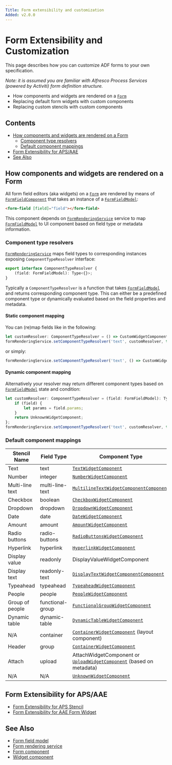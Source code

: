 ```yaml
---
Title: Form extensibility and customization
Added: v2.0.0
---
```


# Form Extensibility and Customization

This page describes how you can customize ADF forms to your own specification.

_Note: it is assumed you are familiar with Alfresco Process Services (powered by Activiti) form definition structure._

-   How components and widgets are rendered on a [`Form`](../../lib/process-services/src/lib/task-list/models/form.model.ts)
-   Replacing default form widgets with custom components
-   Replacing custom stencils with custom components

## Contents

-   [How components and widgets are rendered on a Form](#how-components-and-widgets-are-rendered-on-a-form)
    -   [Component type resolvers](#component-type-resolvers)
    -   [Default component mappings](#default-component-mappings)
-   [Form Extensibility for APS/AAE](#form-extensibility-for-apsaae)
-   [See Also](#see-also)

## How components and widgets are rendered on a Form

All form field editors (aka widgets) on a [`Form`](../../lib/process-services/src/lib/task-list/models/form.model.ts) are rendered by means of [`FormFieldComponent`](../core/components/form-field.component.md)
that takes an instance of a [`FormFieldModel`](../core/models/form-field.model.md):

```html
<form-field [field]="field"></form-field>
```

This component depends on [`FormRenderingService`](../core/services/form-rendering.service.md) service to map [`FormFieldModel`](../core/models/form-field.model.md) to UI component
based on field type or metadata information.

### Component type resolvers

[`FormRenderingService`](../core/services/form-rendering.service.md) maps field types to corresponding instances exposing `ComponentTypeResolver` interface:

```ts
export interface ComponentTypeResolver {
    (field: FormFieldModel): Type<{}>;
}
```

Typically a `ComponentTypeResolver` is a function that takes [`FormFieldModel`](../core/models/form-field.model.md) and returns corresponding component type.
This can either be a predefined component type or dynamically evaluated based on the field properties and metadata.

#### Static component mapping

You can (re)map fields like in the following:

```ts
let customResolver: ComponentTypeResolver = () => CustomWidgetComponent;
formRenderingService.setComponentTypeResolver('text', customResolver, true);
```

or simply:

```ts
formRenderingService.setComponentTypeResolver('text', () => CustomWidgetComponent, true);
```

#### Dynamic component mapping

Alternatively your resolver may return different component types based on [`FormFieldModel`](../core/models/form-field.model.md) state and condition:

```ts
let customResolver: ComponentTypeResolver = (field: FormFieldModel): Type<{}> => {
    if (field) {
        let params = field.params;
    }
    return UnknownWidgetComponent;
};
formRenderingService.setComponentTypeResolver('text', customResolver, true);
```

### Default component mappings

| Stencil Name | Field Type | Component Type |
| ------------ | ---------- | -------------- |
| Text | text | [`TextWidgetComponent`](../../lib/core/form/components/widgets/text/text.widget.ts) |
| Number | integer | [`NumberWidgetComponent`](../../lib/core/form/components/widgets/number/number.widget.ts) |
| Multi-line text | multi-line-text | [`MultilineTextWidgetComponentComponent`](../../lib/core/form/components/widgets/multiline-text/multiline-text.widget.ts) |
| Checkbox | boolean | [`CheckboxWidgetComponent`](../../lib/core/form/components/widgets/checkbox/checkbox.widget.ts) |
| Dropdown | dropdown | [`DropdownWidgetComponent`](../../lib/core/form/components/widgets/dropdown/dropdown.widget.ts) |
| Date | date | [`DateWidgetComponent`](../../lib/core/form/components/widgets/date/date.widget.ts) |
| Amount | amount | [`AmountWidgetComponent`](../../lib/core/form/components/widgets/amount/amount.widget.ts) |
| Radio buttons | radio-buttons | [`RadioButtonsWidgetComponent`](../../lib/core/form/components/widgets/radio-buttons/radio-buttons.widget.ts) |
| Hyperlink | hyperlink | [`HyperlinkWidgetComponent`](../../lib/core/form/components/widgets/hyperlink/hyperlink.widget.ts) |
| Display value | readonly | DisplayValueWidgetComponent |
| Display text | readonly-text | [`DisplayTextWidgetComponentComponent`](../../lib/core/form/components/widgets/display-text/display-text.widget.ts) |
| Typeahead | typeahead | [`TypeaheadWidgetComponent`](../../lib/core/form/components/widgets/typeahead/typeahead.widget.ts) |
| People | people | [`PeopleWidgetComponent`](../../lib/core/form/components/widgets/people/people.widget.ts) |
| Group of people | functional-group | [`FunctionalGroupWidgetComponent`](../../lib/core/form/components/widgets/functional-group/functional-group.widget.ts) |
| Dynamic table | dynamic-table | [`DynamicTableWidgetComponent`](../../lib/core/form/components/widgets/dynamic-table/dynamic-table.widget.ts) |
| N/A | container | [`ContainerWidgetComponent`](../../lib/core/form/components/widgets/container/container.widget.ts) (layout component) |
| Header | group | [`ContainerWidgetComponent`](../../lib/core/form/components/widgets/container/container.widget.ts) |
| Attach | upload | AttachWidgetComponent or [`UploadWidgetComponent`](../../lib/core/form/components/widgets/upload/upload.widget.ts) (based on metadata) |
| N/A | N/A | [`UnknownWidgetComponent`](../../lib/core/form/components/widgets/unknown/unknown.widget.ts) |

## Form Extensibility for APS/AAE
-   [Form Extensibility for APS Stencil](./aps-extensions.md)
-   [Form Extensibility for AAE Form Widget](./aae-extensions.md)

## See Also

-   [Form field model](../core/models/form-field.model.md)
-   [Form rendering service](../core/services/form-rendering.service.md)
-   [Form component](../core/components/form.component.md)
-   [Widget component](../insights/components/widget.component.md)
